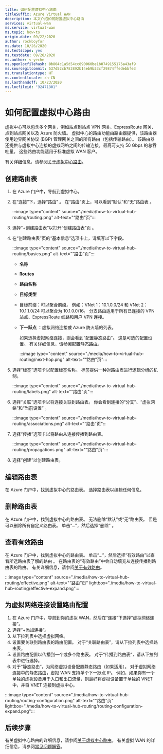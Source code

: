 ```yaml
---
title: 如何配置虚拟中心路由
titleSuffix: Azure Virtual WAN
description: 本文介绍如何配置虚拟中心路由
services: virtual-wan
ms.service: virtual-wan
ms.topic: how-to
origin.date: 09/22/2020
author: rockboyfor
ms.date: 10/26/2020
ms.testscope: yes
ms.testdate: 09/28/2020
ms.author: v-yeche
ms.openlocfilehash: 8b804c1a5d54cc890060be1b0749155175a43af9
ms.sourcegitcommit: 537d52cb783892b14eb9b33cf29874ffedebbfe3
ms.translationtype: HT
ms.contentlocale: zh-CN
ms.lasthandoff: 10/23/2020
ms.locfileid: "92471301"
---
```

<!--Verified Successfully-->
# <a name="how-to-configure-virtual-hub-routing"></a>如何配置虚拟中心路由

虚拟中心可以包含多个网关，例如站点到站点 VPN 网关、ExpressRoute 网关、点到站点网关以及 Azure 防火墙。 虚拟中心的路由功能由路由器提供，该路由器使用边界网关协议 (BGP) 管理网关之间的所有路由（包括传输路由）。 该路由器还提供与虚拟中心连接的虚拟网络之间的传输连接，最高可支持 50 Gbps 的总吞吐量。 这些路由功能适用于标准虚拟 WAN 客户。

有关详细信息，请参阅[关于虚拟中心路由](about-virtual-hub-routing.md)。

<a name="create-table"></a>
## <a name="create-a-route-table"></a>创建路由表

1. 在 Azure 门户中，导航到虚拟中心。
2. 在“连接”下，选择“路由” 。 在“路由”页上，可以看到“默认”和“无”路由表 。

   :::image type="content" source="./media/how-to-virtual-hub-routing/routing.png" alt-text="“路由”页":::
3. 选择“+创建路由表”以打开“创建路由表”页 。
4. 在“创建路由表”页的“基本信息”选项卡上，请填写以下字段。

   :::image type="content" source="./media/how-to-virtual-hub-routing/basics.png" alt-text="“路由”页":::

   * **名称**
   * **Routes**
   * **路由名称**
   * **目标类型**
   * 目标前缀：可以聚合前缀。 例如：VNet 1：10.1.0.0/24 和 VNet 2：10.1.1.0/24 可以聚合为 10.1.0.0/16。 分支路由适用于所有已连接的 VPN 站点、ExpressRoute 线路和用户 VPN 连接。
   * **下一跃点** ：虚拟网络连接或 Azure 防火墙的列表。

     如果选择虚拟网络连接，则会看到“配置静态路由”。 这是可选的配置设置。 有关详细信息，请参阅[配置静态路由](about-virtual-hub-routing.md#static)。

      :::image type="content" source="./media/how-to-virtual-hub-routing/next-hop.png" alt-text="“路由”页":::

5. 选择“标签”选项卡以配置标签名称。 标签提供一种对路由表进行逻辑分组的机制。

    :::image type="content" source="./media/how-to-virtual-hub-routing/labels.png" alt-text="“路由”页":::

6. 选择“关联”选项卡以将连接关联到路由表。
你会看到连接的“分支”、“虚拟网络”和“当前设置”  。

    :::image type="content" source="./media/how-to-virtual-hub-routing/associations.png" alt-text="“路由”页":::

7. 选择“传播”选项卡以将路由从连接传播到路由表。

    :::image type="content" source="./media/how-to-virtual-hub-routing/propagations.png" alt-text="“路由”页":::

8. 选择“创建”以创建路由表。

<a name="edit-table"></a>
## <a name="to-edit-a-route-table"></a>编辑路由表

在 Azure 门户中，找到虚拟中心的路由表。 选择路由表以编辑任何信息。

<a name="delete-table"></a>
## <a name="to-delete-a-route-table"></a>删除路由表

在 Azure 门户中，找到虚拟中心的路由表。 无法删除“默认”或“无”路由表。 但是可以删除所有自定义路由表。 单击“…”，然后选择“删除” 。

<a name="view-routes"></a>
## <a name="to-view-effective-routes"></a>查看有效路由

在 Azure 门户中，找到虚拟中心的路由表。 单击“…”，然后选择“有效路由”以查看所选路由表了解的路由 。 在路由表的“有效路由”中会自动填充从连接传播到路由表的路由。 有关详细信息，请参阅[关于有效路由](effective-routes-virtual-hub.md)。

:::image type="content" source="./media/how-to-virtual-hub-routing/effective.png" alt-text="“路由”页" lightbox="./media/how-to-virtual-hub-routing/effective-expand.png":::

<a name="routing-configuration"></a>
## <a name="to-set-up-routing-configuration-for-a-virtual-network-connection"></a>为虚拟网络连接设置路由配置

1. 在 Azure 门户中，导航到你的虚拟 WAN，然后在“连接”下选择“虚拟网络连接”。 
1. 选择“+添加连接”。
1. 从下拉列表中选择虚拟网络。
1. 设置要关联到路由表的路由配置。 对于“关联路由表”，请从下拉列表中选择路由表。
1. 设置路由配置以传播到一个或多个路由表。 对于“传播到路由表”，请从下拉列表中进行选择。
1. 对于“静态路由”，为网络虚拟设备配置静态路由（如果适用）。 对于虚拟网络连接中的静态路由，虚拟 WAN 支持单个下一跃点 IP。 例如，如果你有一个单独的虚拟设备用于入口和出口流量，则最好将虚拟设备置于单独的 VNET 中，并将 VNET 连接到虚拟中心。

:::image type="content" source="./media/how-to-virtual-hub-routing/routing-configuration.png" alt-text="“路由”页" lightbox="./media/how-to-virtual-hub-routing/routing-configuration-expand.png":::

## <a name="next-steps"></a>后续步骤

有关虚拟中心路由的详细信息，请参阅[关于虚拟中心路由](about-virtual-hub-routing.md)。
有关虚拟 WAN 的详细信息，请参阅[常见问题解答](virtual-wan-faq.md)。

<!-- Update_Description: update meta properties, wording update, update link -->
